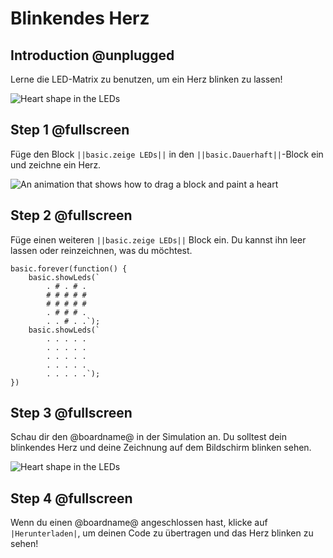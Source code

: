 # Blinkendes Herz

## Introduction @unplugged

Lerne die LED-Matrix zu benutzen, um ein Herz blinken zu lassen!


![Heart shape in the LEDs](https://pxt.azureedge.net/blob/4660572a6694f9b6b776367a67d28950f283c929//calliope/tutorials/01_flashing_heart_animation.gif)

## Step 1 @fullscreen

Füge den Block ``||basic.zeige LEDs||``  in den ``||basic.Dauerhaft||``-Block ein und zeichne ein Herz.

![An animation that shows how to drag a block and paint a heart](/calliope/tutorials/add_show_led.gif)

## Step 2 @fullscreen

Füge einen weiteren  ``||basic.zeige LEDs||`` Block ein. Du kannst ihn leer lassen oder reinzeichnen, was du möchtest.

```blocks
basic.forever(function() {
    basic.showLeds(`
        . # . # .
        # # # # #
        # # # # #
        . # # # .
        . . # . .`);
    basic.showLeds(`
        . . . . .
        . . . . .
        . . . . .
        . . . . .
        . . . . .`);
})
```

## Step 3 @fullscreen

Schau dir den @boardname@ in der Simulation an. Du solltest dein blinkendes Herz und deine Zeichnung auf dem Bildschirm blinken sehen.

![Heart shape in the LEDs](https://pxt.azureedge.net/blob/4660572a6694f9b6b776367a67d28950f283c929//calliope/tutorials/01_flashing_heart_animation.gif)

## Step 4 @fullscreen

Wenn du einen @boardname@ angeschlossen hast, klicke auf ``|Herunterladen|``, um deinen Code zu übertragen und das Herz blinken zu sehen!